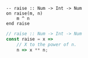 ```applescript
-- raise :: Num -> Int -> Num
on raise(m, n)
    m ^ n
end raise
```


```javascript
// raise :: Num -> Int -> Num
const raise = x =>
    // X to the power of n.
    n => x ** n;
```